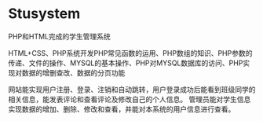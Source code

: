 # Stusystem
PHP和HTML完成的学生管理系统

HTML+CSS、PHP系统开发PHP常见函数的运用、PHP数组的知识、PHP参数的传递、文件的操作、MYSQL的基本操作、PHP对MYSQL数据库的访问、PHP实现对数据的增删查改、数据的分页功能

网站能实现用户注册、登录、注销和自动跳转，用户登录成功后能看到班级同学的相关信息，能发表评论和查看评论及修改自己的个人信息。
管理员能对学生信息实现数据的增加、删除、修改和查看，并能对本系统的用户信息进行查看。
